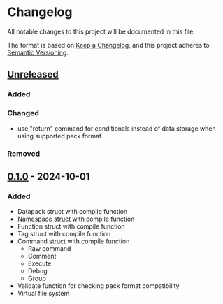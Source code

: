 # Changelog

All notable changes to this project will be documented in this file.

The format is based on [Keep a Changelog](https://keepachangelog.com/en/1.1.0/),
and this project adheres to [Semantic Versioning](https://semver.org/spec/v2.0.0.html).

## [Unreleased]

### Added

### Changed
- use "return" command for conditionals instead of data storage when using supported pack format

### Removed


## [0.1.0] - 2024-10-01

### Added

- Datapack struct with compile function
- Namespace struct with compile function
- Function struct with compile function
- Tag struct with compile function
- Command struct with compile function
    - Raw command
    - Comment
    - Execute
    - Debug
    - Group
- Validate function for checking pack format compatibility
- Virtual file system


[unreleased]: https://github.com/moritz-hoelting/shulkerbox/compare/v0.1.0...HEAD
[0.1.0]: https://github.com/moritz-hoelting/shulkerbox/releases/tag/v0.1.0